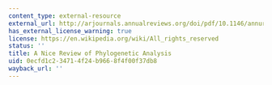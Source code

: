 ```yaml
---
content_type: external-resource
external_url: http://arjournals.annualreviews.org/doi/pdf/10.1146/annurev.genet.30.1.371?cookieSet=1
has_external_license_warning: true
license: https://en.wikipedia.org/wiki/All_rights_reserved
status: ''
title: A Nice Review of Phylogenetic Analysis
uid: 0ecfd1c2-3471-4f24-b966-8f4f00f37db8
wayback_url: ''
---
```

